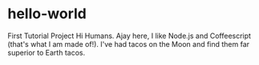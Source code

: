 # hello-world
First Tutorial Project
Hi Humans.
Ajay here, I like Node.js and Coffeescript (that's what I am made of!).
I've had tacos on the Moon and find them far superior to Earth tacos.
